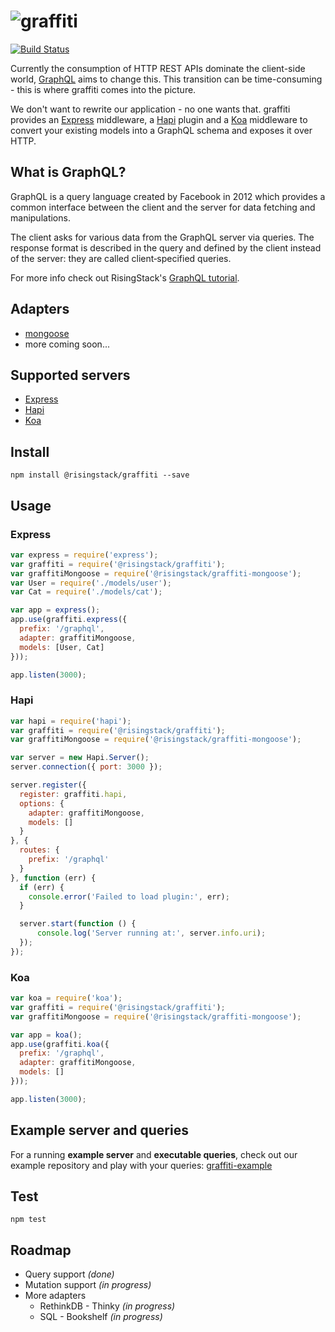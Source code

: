 # ![graffiti](https://cloud.githubusercontent.com/assets/1764512/8900273/9ed758dc-343e-11e5-95ba-e82f876cf52d.png)

[![Build Status](https://travis-ci.org/RisingStack/graffiti.svg)](https://travis-ci.org/RisingStack/graffiti)  

Currently the consumption of HTTP REST APIs dominate the client-side world,
[GraphQL](https://github.com/facebook/graphql) aims to change this.
This transition can be time-consuming - this is where graffiti comes into the picture.

We don't want to rewrite our application - no one wants that.
graffiti provides an [Express](http://expressjs.com) middleware, a [Hapi](http://hapijs.com) plugin and a
[Koa](http://koajs.com) middleware to convert your existing models into a GraphQL schema and exposes it over HTTP.

## What is GraphQL?

GraphQL is a query language created by Facebook in 2012 which provides a common interface between the client and the server for data fetching and manipulations.

The client asks for various data from the GraphQL server via queries. The response format is described in the query and defined by the client instead of the server: they are called client‐specified queries.

For more info check out RisingStack's [GraphQL tutorial](https://blog.risingstack.com/graphql-overview-getting-started-with-graphql-and-nodejs/).

## Adapters

* [mongoose](https://github.com/RisingStack/graffiti-mongoose)
* more coming soon...

## Supported servers

* [Express](https://github.com/RisingStack/graffiti#express)
* [Hapi](https://github.com/RisingStack/graffiti#hapi)
* [Koa](https://github.com/RisingStack/graffiti#koa)

## Install

```
npm install @risingstack/graffiti --save
```

## Usage

### Express

```javascript
var express = require('express');
var graffiti = require('@risingstack/graffiti');
var graffitiMongoose = require('@risingstack/graffiti-mongoose');
var User = require('./models/user');
var Cat = require('./models/cat');

var app = express();
app.use(graffiti.express({
  prefix: '/graphql',
  adapter: graffitiMongoose,
  models: [User, Cat]
}));

app.listen(3000);
```

### Hapi

```javascript
var hapi = require('hapi');
var graffiti = require('@risingstack/graffiti');
var graffitiMongoose = require('@risingstack/graffiti-mongoose');

var server = new Hapi.Server();
server.connection({ port: 3000 });

server.register({
  register: graffiti.hapi,
  options: {
    adapter: graffitiMongoose,
    models: []
  }
}, {
  routes: {
    prefix: '/graphql'
  }
}, function (err) {
  if (err) {
    console.error('Failed to load plugin:', err);
  }

  server.start(function () {
      console.log('Server running at:', server.info.uri);
  });
});
```

### Koa

```javascript
var koa = require('koa');
var graffiti = require('@risingstack/graffiti');
var graffitiMongoose = require('@risingstack/graffiti-mongoose');

var app = koa();
app.use(graffiti.koa({
  prefix: '/graphql',
  adapter: graffitiMongoose,
  models: []
}));

app.listen(3000);
```

## Example server and queries

For a running **example server** and **executable queries**, check out our example repository and play with your queries: [graffiti-example](https://github.com/RisingStack/graffiti-example)

## Test

```
npm test
```
## Roadmap

* Query support *(done)*
* Mutation support *(in progress)*
* More adapters
  * RethinkDB - Thinky *(in progress)*
  * SQL - Bookshelf *(in progress)*
